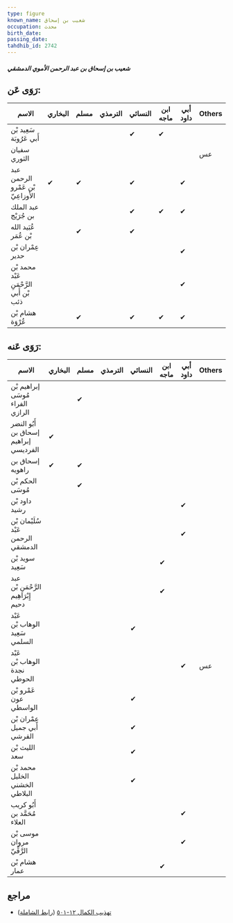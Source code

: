 ```yaml
---
type: figure
known_name: شعيب بن إسحاق
occupation: محدث
birth_date:
passing_date:
tahdhib_id: 2742
---
```

##### شعيب بن إسحاق بن عبد الرحمن الأموي الدمشقي

## رَوَى عَن:
| الاسم                                   | البخاري | مسلم | الترمذي | النسائي | ابن ماجه | أبي داود | Others |
| --------------------------------------- | ------- | ---- | ------- | ------- | -------- | -------- | ------ |
| سَعِيد بْن أَبي عَرُوبَة                |         |      |         | ✔       | ✔        |          |        |
| سفيان الثوري                            |         |      |         |         |          |          | عس     |
| عبد الرحمن بْن عَمْرو الأَوزاعِيّ       | ✔       | ✔    |         | ✔       |          | ✔        |        |
| عبد الملك بن جُرَيْج                    |         |      |         | ✔       | ✔        | ✔        |        |
| عُبَيد الله بْن عُمَر                   |         | ✔    |         | ✔       |          |          |        |
| عِمْران بْن حدير                        |         |      |         |         |          | ✔        |        |
| محمد بْن عَبْد الرَّحْمَنِ بْن أَبي ذئب |         |      |         |         |          | ✔        |        |
| هشام بْن عُرْوَة                        |         | ✔    |         | ✔       | ✔        | ✔        |        |
## رَوَى عَنه:
| الاسم                                 | البخاري | مسلم | الترمذي | النسائي | ابن ماجه | أبي داود | Others |
| ------------------------------------- | ------- | ---- | ------- | ------- | -------- | -------- | ------ |
| إبراهيم بْن مُوسَى الفراء الرازي      |         | ✔    |         |         |          |          |        |
| أَبُو النضر إسحاق بن إبراهيم الفرديسي | ✔       |      |         |         |          |          |        |
| إسحاق بن راهويه                       | ✔       | ✔    |         |         |          |          |        |
| الحكم بْن مُوسَى                      |         | ✔    |         |         |          |          |        |
| داود بْن رشيد                         |         |      |         |         |          | ✔        |        |
| سُلَيْمان بْن عَبْد الرحمن الدمشقي    |         |      |         |         |          | ✔        |        |
| سويد بْن سَعِيد                       |         |      |         |         | ✔        |          |        |
| عبد الرَّحْمَنِ بْن إِبْرَاهِيم دحيم  |         |      |         |         | ✔        |          |        |
| عَبْد الوهاب بْن سَعِيد السلمي        |         |      |         | ✔       |          |          |        |
| عَبْد الوهاب بْن نجدة الحوطي          |         |      |         |         |          | ✔        | عس     |
| عَمْرو بْن عون الواسطي                |         |      |         | ✔       |          |          |        |
| عِمْران بْن أَبي جميل القرشي          |         |      |         | ✔       |          |          |        |
| الليث بْن سعد                         |         |      |         | ✔       |          |          |        |
| محمد بْن الخليل الخشني البلاطي        |         |      |         | ✔       |          |          |        |
| أَبُو كريب مُحَمَّد بن العلاء         |         |      |         |         |          | ✔        |        |
| موسى بْن مروان الرَّقِّيّ             |         |      |         |         |          | ✔        |        |
| هشام بْن عمار                         |         |      |         |         | ✔        |          |        |
## مراجع
- [تهذيب الكمال ١٢-٥٠١](obsidian://open?vault=Tahdhib-al-Kamal&file=Figures/٢٧٤٢-شعيب%20بن%20إسحاق%20بن%20عبد%20الرحمن%20الأموي%20الدمشقي) ([رابط الشاملة](https://shamela.ws/book/3722/6274))